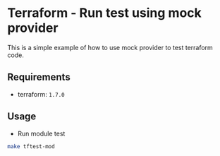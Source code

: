 Terraform - Run test using mock provider
===

This is a simple example of how to use mock provider to test terraform code.

## Requirements

- terraform: `1.7.0`

## Usage

- Run module test

```bash
make tftest-mod
```
